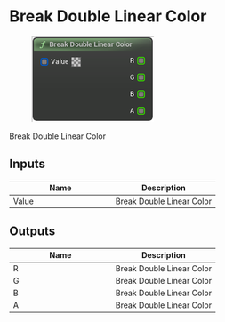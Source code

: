 # Break Double Linear Color

<div align="left" data-full-width="false"><figure><img src="../../../../api/Math/Color/Break_Double_Linear_Color.png" alt=""><figcaption></figcaption></figure></div>

Break Double Linear Color

## Inputs

<table><thead><tr><th width="170">Name</th><th>Description</th></tr></thead><tbody><tr><td>Value</td><td>Break Double Linear Color</td></tr></tbody></table>

## Outputs

<table><thead><tr><th width="170">Name</th><th>Description</th></tr></thead><tbody><tr><td>R</td><td>Break Double Linear Color</td></tr><tr><td>G</td><td>Break Double Linear Color</td></tr><tr><td>B</td><td>Break Double Linear Color</td></tr><tr><td>A</td><td>Break Double Linear Color</td></tr></tbody></table>
